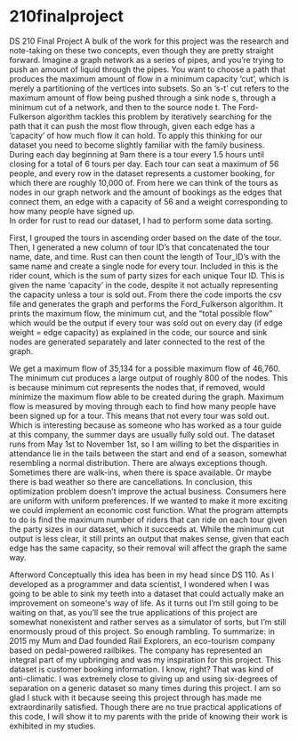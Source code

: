 # 210finalproject
DS 210 Final Project
A bulk of the work for this project was the research and note-taking on these two concepts, even though they are pretty straight forward. Imagine a graph network as a series of pipes, and you’re trying to push an amount of liquid through the pipes. You want to choose a path that produces the maximum amount of flow in a minimum capacity ‘cut’, which is merely a partitioning of the vertices into subsets. So an ‘s-t’ cut refers to the maximum amount of flow being pushed through a sink node s, through a minimum cut of a network, and then to the source node t. The Ford-Fulkerson algorithm tackles this problem by iteratively searching for the path that it can push the most flow through, given each edge has a ‘capacity’ of how much flow it can hold. 
	To apply this thinking for our dataset you need to become slightly familiar with the family business. 
	During each day beginning at 9am there is a tour every 1.5 hours until closing for a total of 6 tours per day. Each tour can seat a maximum of 56 people, and every row in the dataset represents a customer booking, for which there are roughly 10,000 of. From here we can think of the tours as nodes in our graph network and the amount of bookings as the edges that connect them, an edge with a capacity of 56 and a weight corresponding to how many people have signed up.  
	In order for rust to read our dataset, I had to perform some data sorting. 
  
  First, I grouped the tours in ascending order based on the date of the tour. Then, I generated a new column of tour ID’s that concatenated the tour name, date, and time. Rust can then count the length of Tour_ID’s with the same name and create a single node for every tour. Included in this is the rider count, which is the sum of party sizes for each unique Tour ID. This is given the name ‘capacity’ in the code, despite it not actually representing the capacity unless a tour is sold out. 
	From there the code imports the csv file and generates the graph and performs the Ford_Fulkerson algorithm. It prints the maximum flow, the minimum cut, and the “total possible flow” which would be the output if every tour was sold out on every day (if edge weight = edge capacity) as explained in the code, our source and sink nodes are generated separately and later connected to the rest of the graph. 
	
  
  
  We get a maximum flow of 35,134 for a possible maximum flow of 46,760. The minimum cut produces a large output of roughly 800 of the nodes. This is because minimum cut represents the nodes that, if removed, would minimize the maximum flow able to be created during the graph. Maximum flow is measured by moving through each to find how many people have been signed up for a tour. 
	This means that not every tour was sold out. Which is interesting because as someone who has worked as a tour guide at this company, the summer days are usually fully sold out. The dataset runs from May 1st to November 1st, so I am willing to bet the disparities in attendance lie in the tails between the start and end of a season, somewhat resembling a normal distribution. There are always exceptions though. Sometimes there are walk-ins, when there is space available. Or maybe there is bad weather so there are cancellations. 
	In conclusion, this optimization problem doesn’t improve the actual business. Consumers here are uniform with uniform preferences. If we wanted to make it more exciting we could implement an economic cost function. What the program attempts to do is find the maximum number of riders that can ride on each tour given the party sizes in our dataset, which it succeeds at. While the minimum cut output is less clear, it still prints an output that makes sense, given that each edge has the same capacity, so their removal will affect the graph the same way. 

Afterword
	Conceptually this idea has been in my head since DS 110. As I developed as a programmer and data scientist, I wondered when I was going to be able to sink my teeth into a dataset that could actually make an improvement on someone's way of life. 
	As it turns out I’m still going to be waiting on that, as you’ll see the true applications of this project are somewhat nonexistent and rather serves as a simulator of sorts, but I’m still enormously proud of this project. So enough rambling. To summarize: in 2015 my Mum and Dad founded Rail Explorers, an eco-tourism company based on pedal-powered railbikes. The company has represented an integral part of my upbringing and was my inspiration for this project. This dataset is customer booking information. I know, right? That was kind of anti-climatic. 
	I was extremely close to giving up and using six-degrees of separation on a generic dataset so many times during this project. I am so glad I stuck with it because seeing this project through has made me extraordinarily satisfied. Though there are no true practical applications of this code, I will show it to my parents with the pride of knowing their work is exhibited in my studies. 
